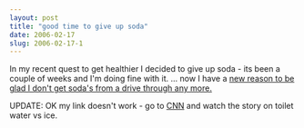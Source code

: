 ```yaml
---
layout: post
title: "good time to give up soda"
date: 2006-02-17
slug: 2006-02-17-1
---
```


In my recent quest to get healthier I decided to give up soda - its been a couple of weeks and I&apos;m doing fine with it. ... now I have a  [new reason to be glad I don&apos;t get soda&apos;s from a drive through any more.](http://www.cnn.com/video/partners/clickability/index.html?url=/video/tech/2006/02/17/balut.fl.ice.vs.toilet.water.affl) 

UPDATE: OK my link doesn&apos;t work - go to  [CNN](http://www.cnn.com)  and watch the story on toilet water vs ice.

